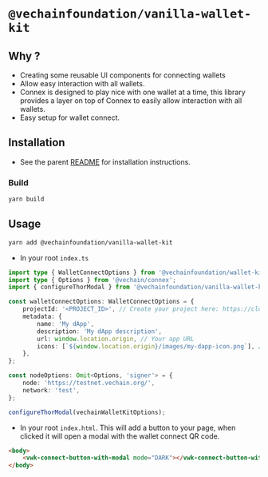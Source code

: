 # `@vechainfoundation/vanilla-wallet-kit`

## Why ?

-   Creating some reusable UI components for connecting wallets
-   Allow easy interaction with all wallets.
-   Connex is designed to play nice with one wallet at a time, this library provides a layer on top of Connex to easily
    allow interaction with all wallets.
-   Easy setup for wallet connect.

## Installation

-   See the parent [README](../../README.md) for installation instructions.

### Build

```bash
yarn build
```

## Usage

```bash
yarn add @vechainfoundation/vanilla-wallet-kit
```

-   In your root `index.ts`

```typescript
import type { WalletConnectOptions } from '@vechainfoundation/wallet-kit';
import type { Options } from '@vechain/connex';
import { configureThorModal } from '@vechainfoundation/vanilla-wallet-kit';

const walletConnectOptions: WalletConnectOptions = {
    projectId: '<PROJECT_ID>', // Create your project here: https://cloud.walletconnect.com/sign-up
    metadata: {
        name: 'My dApp',
        description: 'My dApp description',
        url: window.location.origin, // Your app URL
        icons: [`${window.location.origin}/images/my-dapp-icon.png`], // Your app Icon
    },
};

const nodeOptions: Omit<Options, 'signer'> = {
    node: 'https://testnet.vechain.org/',
    network: 'test',
};

configureThorModal(vechainWalletKitOptions);
```

-   In your root `index.html`. This will add a button to your page, when clicked it will open a modal with the wallet
    connect QR code.

```html
<body>
    <vwk-connect-button-with-modal mode="DARK"></vwk-connect-button-with-modal>
</body>
```
